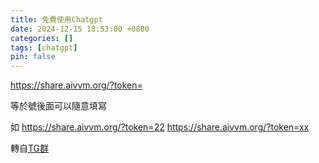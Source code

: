 ```yaml
---
title: 免費使用Chatgpt
date: 2024-12-15 18:53:00 +0800
categories: []
tags: [chatgpt]
pin: false
---
```


https://share.aivvm.org/?token=

等於號後面可以隨意填寫

如 
https://share.aivvm.org/?token=22
https://share.aivvm.org/?token=xx





轉自[TG群](https://t.me/sanhonghua)



